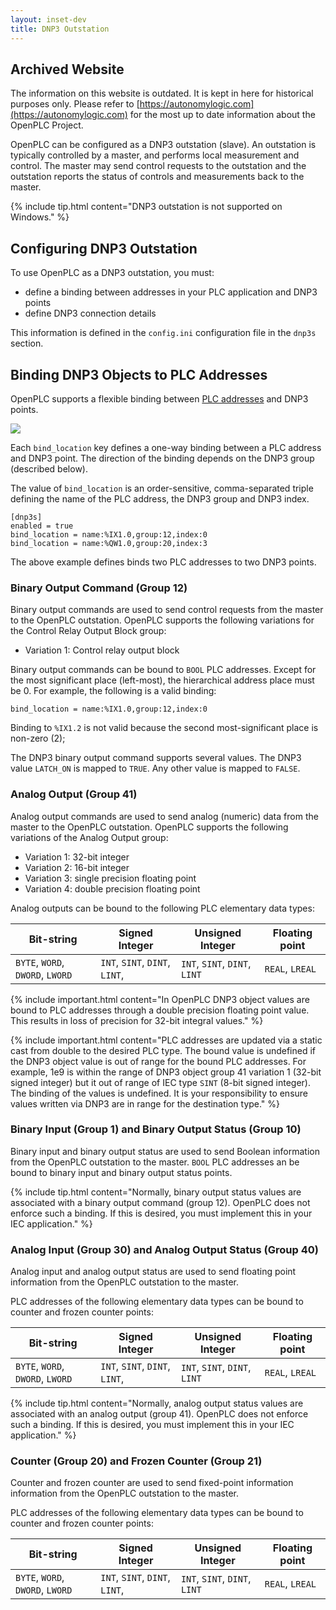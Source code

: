 ```yaml
---
layout: inset-dev
title: DNP3 Outstation
--- 
```


## Archived Website
The information on this website is outdated. It is kept in here for historical purposes only. Please refer to [https://autonomylogic.com](https://autonomylogic.com) for the most up to date information about the OpenPLC Project.

OpenPLC can be configured as a DNP3 outstation (slave). An outstation is
typically controlled by a master, and performs local measurement and control.
The master may send control requests to the outstation and the outstation
reports the status of controls and measurements back to the master.

{% include tip.html content="DNP3 outstation is not supported on Windows." %}

## Configuring DNP3 Outstation

To use OpenPLC as a DNP3 outstation, you must:

* define a binding between addresses in your PLC application and
  DNP3 points
* define DNP3 connection details

This information is defined in the `config.ini` configuration file in the
`dnp3s` section.

## Binding DNP3 Objects to PLC Addresses

OpenPLC supports a flexible binding between
[PLC addresses](/reference/plc-addressing) and DNP3 points.

![](outstation-overview.svg)

Each `bind_location` key defines a one-way binding between a PLC address and
DNP3 point. The direction of the binding depends on the DNP3
group (described below).

The value of `bind_location` is an order-sensitive, comma-separated triple
defining the name of the PLC address, the DNP3 group and DNP3 index.

```
[dnp3s]
enabled = true
bind_location = name:%IX1.0,group:12,index:0
bind_location = name:%QW1.0,group:20,index:3
```

The above example defines binds two PLC addresses to two DNP3 points.

### Binary Output Command (Group 12)

Binary output commands are used to send control requests from the master to
the OpenPLC outstation.
OpenPLC supports the following variations for the Control Relay Output Block
group:

* Variation 1: Control relay output block

Binary output commands can be bound to `BOOL` PLC addresses. Except for the
most significant place (left-most), the hierarchical address place must be 0.
For example, the following is a valid binding:

```
bind_location = name:%IX1.0,group:12,index:0
````

Binding to `%IX1.2` is not valid because the second most-significant place
is non-zero (2);

The DNP3 binary output command supports several values. The DNP3 value
`LATCH_ON` is mapped to `TRUE`. Any other value is mapped to `FALSE`.

### Analog Output (Group 41)

Analog output commands are used to send analog (numeric) data from the master
to the OpenPLC outstation.
OpenPLC supports the following variations of the Analog Output group:

* Variation 1: 32-bit integer
* Variation 2: 16-bit integer
* Variation 3: single precision floating point
* Variation 4: double precision floating point

Analog outputs can be bound to the following PLC elementary data types:

| Bit-string | Signed Integer | Unsigned Integer | Floating point |
|---------|----------------|------------------|----------------|
| `BYTE`, `WORD`, `DWORD`, `LWORD` | `INT`, `SINT`, `DINT`, `LINT`, | `INT`, `SINT`, `DINT`, `LINT` | `REAL`, `LREAL` |

{% include important.html content="In OpenPLC DNP3 object values are bound to
PLC addresses through
a double precision floating point value. This results in loss of precision
for 32-bit integral values." %}

{% include important.html content="PLC addresses are updated via a
static cast from double to the
desired PLC type. The bound value is undefined if the DNP3 object value is
out of range for the bound PLC addresses. For example, 1e9 is
within the range of DNP3 object group 41 variation 1 (32-bit signed integer) but
it out of range of IEC type `SINT` (8-bit signed integer). The binding of
the values is undefined. It is your responsibility to ensure values written
via DNP3 are in range for the destination type." %}

### Binary Input (Group 1) and Binary Output Status (Group 10)

Binary input and binary output status are used to send Boolean information
from the OpenPLC outstation to the master. `BOOL` PLC addresses an be
bound to binary input and binary output status points.

{% include tip.html content="Normally, binary output status values are
associated with a binary
output command (group 12). OpenPLC does not enforce
such a binding. If this is desired, you must implement this in your IEC
application." %}

### Analog Input (Group 30) and Analog Output Status (Group 40)

Analog input and analog output status are used to send floating point
information from the OpenPLC outstation to the master.

PLC addresses of the following elementary data types can be bound to counter
and frozen counter points:

| Bit-string | Signed Integer | Unsigned Integer | Floating point |
|---------|----------------|------------------|----------------|
| `BYTE`, `WORD`, `DWORD`, `LWORD` | `INT`, `SINT`, `DINT`, `LINT`, | `INT`, `SINT`, `DINT`, `LINT` | `REAL`, `LREAL` |

{% include tip.html content="Normally, analog output status values are
associated with an analog output
(group 41). OpenPLC does not enforce such a binding. If this is desired, you
must implement this in your IEC
application." %}

### Counter (Group 20) and Frozen Counter (Group 21)

Counter and frozen counter are used to send fixed-point information
information from the OpenPLC outstation to the master.

PLC addresses of the following elementary data types can be bound to counter
and frozen counter points:

| Bit-string | Signed Integer | Unsigned Integer | Floating point |
|---------|----------------|------------------|----------------|
| `BYTE`, `WORD`, `DWORD`, `LWORD` | `INT`, `SINT`, `DINT`, `LINT`, | `INT`, `SINT`, `DINT`, `LINT` | `REAL`, `LREAL` |
